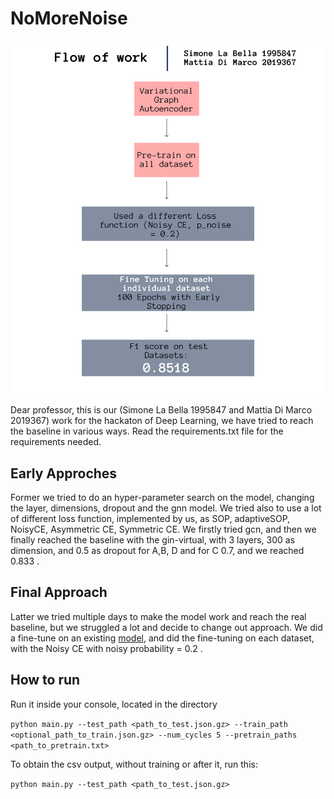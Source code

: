 # NoMoreNoise

![img](ImageTeaser.png)

Dear professor, this is our (Simone La Bella 1995847 and Mattia Di Marco 2019367) work for the hackaton of Deep Learning, we have tried to reach the baseline in various ways. Read the requirements.txt file for the requirements needed.

## Early Approches
Former we tried to do an hyper-parameter search on the model, changing the layer, dimensions, dropout and the gnn model. We tried also to use a lot of different loss function, implemented by us, as SOP, adaptiveSOP, NoisyCE, Asymmetric CE, Symmetric CE. We firstly tried gcn, and then we finally reached the baseline with the gin-virtual, with 3 layers, 300 as dimension, and 0.5 as dropout for A,B, D and for C 0.7, and we reached 0.833 . 

## Final Approach
Latter we tried multiple days to make the model work and reach the real baseline, but we struggled a lot and decide to change out approach. We did a fine-tune on an existing [model](https://github.com/cminuttim/Learning-with-Noisy-Graph-Labels-Competition-IJCNN_2025), and did the fine-tuning on each dataset, with the Noisy CE with noisy probability = 0.2 . 

## How to run

Run it inside your console, located in the directory

`python main.py --test_path <path_to_test.json.gz> --train_path <optional_path_to_train.json.gz> --num_cycles 5 --pretrain_paths <path_to_pretrain.txt> `

To obtain the csv output, without training or after it, run this:

`python main.py --test_path <path_to_test.json.gz> `
